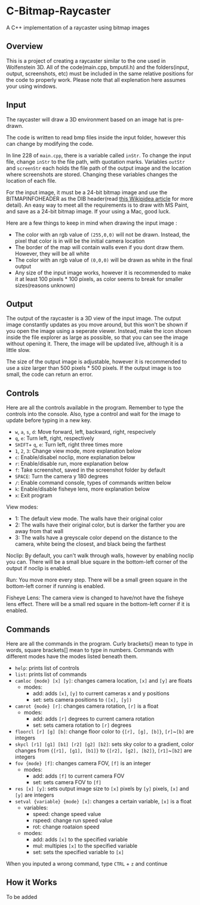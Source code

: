 # C-Bitmap-Raycaster
A C++ implementation of a raycaster using bitmap images

## Overview
This is a project of creating a raycaster similar to the one used in Wolfenstein 3D. All of the code(main.cpp, bmputil.h) and the folders(input, output, screenshots, etc) must be included in the same relative positions for the code to properly work. Please note that all explenation here assumes your using windows.

## Input
The raycaster will draw a 3D environment based on an image hat is pre-drawn.

The code is written to read bmp files inside the input folder, however this can change by modifying the code.

In line 228 of `main.cpp`, there is a variable called `inStr`. To change the input file, change `inStr` to the file path, with quotation marks. Variables `outStr` and `screenStr` each holds the file path of the output image and the location where screenshots are stored. Changing these variables changes the location of each file.

For the input image, it must be a 24-bit bitmap image and use the BITMAPINFOHEADER as the DIB header(read [this Wikipidea article](https://en.wikipedia.org/wiki/BMP_file_format#DIB_header_(bitmap_information_header)) for more detail). An easy way to meet all the requirements is to draw with MS Paint, and save as a 24-bit bitmap image. If your using a Mac, good luck.

Here are a few things to keep in mind when drawing the input image :
* The color with an rgb value of `(255,0,0)` will not be drawn. Instead, the pixel that color is in will be the initial camera location
* The border of the map will contain walls even if you dont draw them. However, they will be all white
* The color with an rgb value of `(0,0,0)` will be drawn as white in the final output
* Any size of the input image works, however it is recommended to make it at least 100 pixels * 100 pixels, as color seems to break for smaller sizes(reasons unknown)

## Output
The output of the raycaster is a 3D view of the input image. The output image constantly updates as you move around, but this won't be shown if you open the image using a seperate viewer. Instead, make the icon shown inside the file explorer as large as possible, so that you can see the image without opening it. There, the image will be updated live, although it is a little slow.

The size of the output image is adjustable, however it is recommended to use a size larger than 500 pixels * 500 pixels. If the output image is too small, the code can return an error.

## Controls
Here are all the controls available in the program. Remember to type the controls into the console. Also, type a control and wait for the image to update before typing in a new key.
* `w`, `a`, `s`, `d`: Move forward, left, backward, right, respecively
* `q`, `e`: Turn left, right, respectively
* `SHIFT`+ `q`, `e`: Turn left, right three times more
* `1`, `2`, `3`: Change view mode, more explanation below
* `c`: Enable/disabel noclip, more explanation below
* `r`: Enable/disable run, more explanation below
* `f`: Take screenshot, saved in the screenshot folder by default
* `SPACE`: Turn the camera y 180 degrees
* `/`: Enable command console, types of commands written below
* `k`: Enable/disable fisheye lens, more explanation below
* `x`: Exit program

View modes:
* 1: The default view mode. The walls have their original color
* 2: The walls have their original color, but is darker the farther you are away from that wall
* 3: The walls have a greyscale color depend on the distance to the camera, white being the closest, and black being the farthest

Noclip: By default, you can't walk through walls, however by enabling noclip you can. There will be a small blue square in the bottom-left corner of the output if noclip is enabled.

Run: You move more every step. There will be a small green square in the bottom-left corner if running is enabled.

Fisheye Lens: The camera view is changed to have/not have the fisheye lens effect. There will be a small red square in the bottom-left corner if it is enabled.

## Commands
Here are all the commands in the program. Curly brackets{} mean to type in words, square brackets[] mean to type in numbers. Commands with different modes have the modes listed beneath them.
* `help`: prints list of controls
* `list`: prints list of commands
* `camloc {mode} [x] [y]`: changes camera location, `[x]` and `[y]` are floats
	* modes:
		* add: adds `[x]`, `[y]` to current cameras x and y positions
		* set: sets camera positions to `([x], [y])`
* `camrot {mode} [r]`: changes camera rotation, `[r]` is a float
	* modes:
		* add: adds `[r]` degrees to current camera rotation
		* set: sets camera rotation to `[r]` degrees
* `floorcl [r] [g] [b]`: change floor color to `{[r], [g], [b]}`, `[r]`~`[b]` are integers
* `skycl [r1] [g1] [b1] [r2] [g2] [b2]`: sets sky color to a gradient, color changes from `{[r1], [g1], [b1]}` to `{[r2], [g2], [b2]}`, `[r1]`~`[b2]` are integers
* `fov {mode} [f]`: changes camera FOV, `[f]` is an integer
	* modes:
		* add: adds `[f]` to current camera FOV
		* set: sets camera FOV to `[f]`
* `res [x] [y]`: sets output image size to `[x]` pixels by `[y]` pixels, `[x]` and `[y]` are integers
* `setval {variable} {mode} [x]`: changes a certain variable, `[x]` is a float
	* variables:
		* speed: change speed value
		* rspeed: change run speed value
		* rot: change roataion speed
	* modes:
		* add: adds `[x]` to the specified variable
		* mul: multipies `[x]` to the specified variable
		* set: sets the specified variable to `[x]`

When you inputed a wrong command, type `CTRL` + `z` and continue

## How it Works
To be added
